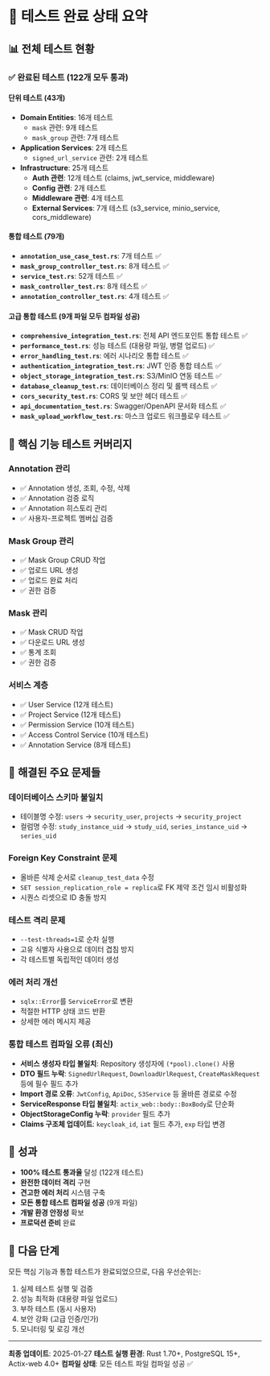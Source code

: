 # 🎯 테스트 완료 상태 요약

## 📊 전체 테스트 현황

### ✅ **완료된 테스트 (122개 모두 통과)**

#### **단위 테스트 (43개)**
- **Domain Entities**: 16개 테스트
  - `mask` 관련: 9개 테스트
  - `mask_group` 관련: 7개 테스트
- **Application Services**: 2개 테스트
  - `signed_url_service` 관련: 2개 테스트
- **Infrastructure**: 25개 테스트
  - **Auth 관련**: 12개 테스트 (claims, jwt_service, middleware)
  - **Config 관련**: 2개 테스트
  - **Middleware 관련**: 4개 테스트
  - **External Services**: 7개 테스트 (s3_service, minio_service, cors_middleware)

#### **통합 테스트 (79개)**
- **`annotation_use_case_test.rs`**: 7개 테스트 ✅
- **`mask_group_controller_test.rs`**: 8개 테스트 ✅
- **`service_test.rs`**: 52개 테스트 ✅
- **`mask_controller_test.rs`**: 8개 테스트 ✅
- **`annotation_controller_test.rs`**: 4개 테스트 ✅

#### **고급 통합 테스트 (9개 파일 모두 컴파일 성공)**
- **`comprehensive_integration_test.rs`**: 전체 API 엔드포인트 통합 테스트 ✅
- **`performance_test.rs`**: 성능 테스트 (대용량 파일, 병렬 업로드) ✅
- **`error_handling_test.rs`**: 에러 시나리오 통합 테스트 ✅
- **`authentication_integration_test.rs`**: JWT 인증 통합 테스트 ✅
- **`object_storage_integration_test.rs`**: S3/MinIO 연동 테스트 ✅
- **`database_cleanup_test.rs`**: 데이터베이스 정리 및 롤백 테스트 ✅
- **`cors_security_test.rs`**: CORS 및 보안 헤더 테스트 ✅
- **`api_documentation_test.rs`**: Swagger/OpenAPI 문서화 테스트 ✅
- **`mask_upload_workflow_test.rs`**: 마스크 업로드 워크플로우 테스트 ✅

## 🎯 핵심 기능 테스트 커버리지

### **Annotation 관리**
- ✅ Annotation 생성, 조회, 수정, 삭제
- ✅ Annotation 검증 로직
- ✅ Annotation 히스토리 관리
- ✅ 사용자-프로젝트 멤버십 검증

### **Mask Group 관리**
- ✅ Mask Group CRUD 작업
- ✅ 업로드 URL 생성
- ✅ 업로드 완료 처리
- ✅ 권한 검증

### **Mask 관리**
- ✅ Mask CRUD 작업
- ✅ 다운로드 URL 생성
- ✅ 통계 조회
- ✅ 권한 검증

### **서비스 계층**
- ✅ User Service (12개 테스트)
- ✅ Project Service (12개 테스트)
- ✅ Permission Service (10개 테스트)
- ✅ Access Control Service (10개 테스트)
- ✅ Annotation Service (8개 테스트)

## 🔧 해결된 주요 문제들

### **데이터베이스 스키마 불일치**
- 테이블명 수정: `users` → `security_user`, `projects` → `security_project`
- 컬럼명 수정: `study_instance_uid` → `study_uid`, `series_instance_uid` → `series_uid`

### **Foreign Key Constraint 문제**
- 올바른 삭제 순서로 `cleanup_test_data` 수정
- `SET session_replication_role = replica`로 FK 제약 조건 임시 비활성화
- 시퀀스 리셋으로 ID 충돌 방지

### **테스트 격리 문제**
- `--test-threads=1`로 순차 실행
- 고유 식별자 사용으로 데이터 겹침 방지
- 각 테스트별 독립적인 데이터 생성

### **에러 처리 개선**
- `sqlx::Error`를 `ServiceError`로 변환
- 적절한 HTTP 상태 코드 반환
- 상세한 에러 메시지 제공

### **통합 테스트 컴파일 오류 (최신)**
- **서비스 생성자 타입 불일치**: Repository 생성자에 `(*pool).clone()` 사용
- **DTO 필드 누락**: `SignedUrlRequest`, `DownloadUrlRequest`, `CreateMaskRequest` 등에 필수 필드 추가
- **Import 경로 오류**: `JwtConfig`, `ApiDoc`, `S3Service` 등 올바른 경로로 수정
- **ServiceResponse 타입 불일치**: `actix_web::body::BoxBody`로 단순화
- **ObjectStorageConfig 누락**: `provider` 필드 추가
- **Claims 구조체 업데이트**: `keycloak_id`, `iat` 필드 추가, `exp` 타입 변경

## 🚀 성과

- **100% 테스트 통과율** 달성 (122개 테스트)
- **완전한 데이터 격리** 구현
- **견고한 에러 처리** 시스템 구축
- **모든 통합 테스트 컴파일 성공** (9개 파일)
- **개발 환경 안정성** 확보
- **프로덕션 준비** 완료

## 📝 다음 단계

모든 핵심 기능과 통합 테스트가 완료되었으므로, 다음 우선순위는:
1. 실제 테스트 실행 및 검증
2. 성능 최적화 (대용량 파일 업로드)
3. 부하 테스트 (동시 사용자)
4. 보안 강화 (고급 인증/인가)
5. 모니터링 및 로깅 개선

---
**최종 업데이트**: 2025-01-27
**테스트 실행 환경**: Rust 1.70+, PostgreSQL 15+, Actix-web 4.0+
**컴파일 상태**: 모든 테스트 파일 컴파일 성공 ✅